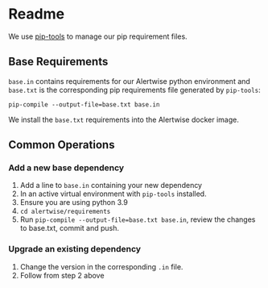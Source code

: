 # Readme

We use [pip-tools](https://github.com/jazzband/pip-tools) to manage our pip requirement
files.

## Base Requirements

`base.in` contains requirements for our Alertwise python environment and
`base.txt` is the corresponding pip requirements file generated by `pip-tools`:

```
pip-compile --output-file=base.txt base.in
```

We install the `base.txt` requirements into the Alertwise docker image.

## Common Operations

### Add a new base dependency

1. Add a line to `base.in` containing your new dependency
2. In an active virtual environment with `pip-tools` installed.
3. Ensure you are using python 3.9
4. `cd alertwise/requirements`
5. Run `pip-compile --output-file=base.txt base.in`, review the changes to base.txt,
   commit and push.

### Upgrade an existing dependency

1. Change the version in the corresponding `.in` file.
2. Follow from step 2 above